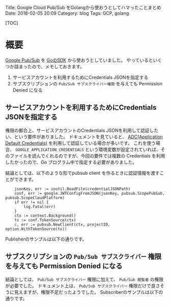 Title: Google Cloud Pub/Sub をGolangから使おうとしてハマったことまとめ
Date: 2018-02-05 20:09
Category: blog
Tags: GCP, golang

[TOC]

# 概要

[Google Pub/Sub](https://cloud.google.com/pubsub/overview?hl=ja) を [GoのSDK](https://github.com/GoogleCloudPlatform/google-cloud-go) から使おうとしていました。
やっているといくつか詰まったので、メモしておきます。

1. サービスアカウントを利用するためにCredentials JSONを指定する
2. サブスクリプションの `Pub/Sub サブスクライバー権限` を与えても Permission Denied になる

## サービスアカウントを利用するためにCredentials JSONを指定する

権限の都合上、サービスアカウントのCredentials JSONを利用して認証したい、という要件がありました。
ドキュメントを見ていると、 [ADC(Application Default Credentials)](https://cloud.google.com/docs/authentication/production?hl=ja) を利用して認証している場合が多いです。
これを使う場合、 `GOOGLE_APPLICATION_CREDENTIALS` という環境変数が設定されていれば、そのファイルを読んでくれるのですが、今回の要件では複数の Credentials を利用したかったので、Go プログラム中で指定する必要がありました。

結論としては、以下のような形でpubsub client を作るときに認証情報を渡すことができます。

```
	jsonKey, err := ioutil.ReadFile(credentialJSONPath)
	conf, err := google.JWTConfigFromJSON(jsonKey, pubsub.ScopePubSub, pubsub.ScopeCloudPlatform)
	if err != nil {
		log.Fatal(err)
	}
	ctx := context.Background()
	ts := conf.TokenSource(ctx)
	c, err := pubsub.NewClient(ctx, projectID, option.WithTokenSource(ts))
```

Publisherのサンプルは以下の通りです。

<script src="https://gist.github.com/hitsumabushi/7cf1fa45813208f314b29da84a3ff2cc.js"></script>

## サブスクリプションの `Pub/Sub サブスクライバー` 権限を与えても Permission Denied になる

結論としては、 `Pub/Sub サブスクライバー` 権限に加えて、 `Pub/Sub 閲覧者` の権限が必要でした。
ドキュメント上は、 `Pub/Sub サブスクライバー` 権限だけで良さそうに見えますが、権限不足だったようでした。
Subscriberのサンプルは以下の通りです。

<script src="https://gist.github.com/hitsumabushi/baaeefd241e27ab0414763bdc6a93f11.js"></script>
